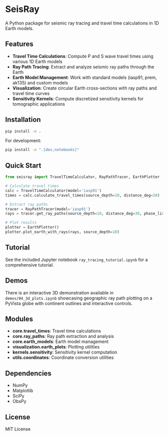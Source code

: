 # SeisRay

A Python package for seismic ray tracing and travel time calculations in 1D Earth models.

## Features

- **Travel Time Calculations**: Compute P and S wave travel times using various 1D Earth models
- **Ray Path Tracing**: Extract and analyze seismic ray paths through the Earth
- **Earth Model Management**: Work with standard models (iasp91, prem, ak135) and custom models
- **Visualization**: Create circular Earth cross-sections with ray paths and travel time curves
- **Sensitivity Kernels**: Compute discretized sensitivity kernels for tomographic applications

## Installation

```bash
pip install -e .
```

For development:
```bash
pip install -e ".[dev,notebooks]"
```

## Quick Start

```python
from seisray import TravelTimeCalculator, RayPathTracer, EarthPlotter

# Calculate travel times
calc = TravelTimeCalculator(model='iasp91')
times = calc.calculate_travel_times(source_depth=10, distance_deg=30)

# Extract ray paths
tracer = RayPathTracer(model='iasp91')
rays = tracer.get_ray_paths(source_depth=10, distance_deg=30, phase_list=['P', 'S'])

# Plot results
plotter = EarthPlotter()
plotter.plot_earth_with_rays(rays, source_depth=10)
```

## Tutorial

See the included Jupyter notebook `ray_tracing_tutorial.ipynb` for a comprehensive tutorial.

## Demos

There is an interactive 3D demonstration available in `demos/04_3d_plots.ipynb` showcasing
geographic ray path plotting on a PyVista globe with continent outlines and interactive controls.

## Modules

- **core.travel_times**: Travel time calculations
- **core.ray_paths**: Ray path extraction and analysis
- **core.earth_models**: Earth model management
- **visualization.earth_plots**: Plotting utilities
- **kernels.sensitivity**: Sensitivity kernel computation
- **utils.coordinates**: Coordinate conversion utilities

## Dependencies

- NumPy
- Matplotlib
- SciPy
- ObsPy

## License

MIT License
